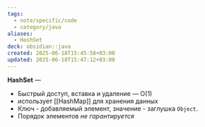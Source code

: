 ```yaml
---
tags:
  - note/specific/code
  - category/java
aliases:
  - HashSet
deck: obsidian::java
created: 2025-06-18T15:45:58+03:00
updated: 2025-06-18T15:47:12+03:00
---
```


**HashSet**
—
- Быстрый доступ, вставка и удаление — O(1)
- использует [[HashMap]] для хранения данных
- Ключ - добавляемый элемент, значение - заглушка `Object`.
- Порядок элементов *не гарантируется*
